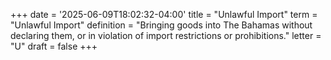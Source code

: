 +++
date = '2025-06-09T18:02:32-04:00'
title = "Unlawful Import"
term = "Unlawful Import"
definition = "Bringing goods into The Bahamas without declaring them, or in violation of import restrictions or prohibitions."
letter = "U"
draft = false
+++


